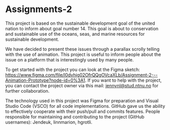 # Assignments-2
This project is based on the sustainable development goal of the united nation to inform about goal number 14. This goal is about to conservation and sustainable use of the oceans, seas, and marine resources for sustainable development.

We have decided to present these issues through a parallax scrolly telling with the use of animation.
This project is useful to inform people about the issue on a platform that is interestingly used by many people.

To get started with the project you can look at the Figma sketch: https://www.figma.com/file/l0dvhjg02OfrQQgOVcaXLb/Assignment-2---Animation-Prototype?node-id=0%3A1. If you want to help with the project, you can contact the project owner via this mail: jennynl@stud.ntnu.no for further collaboration.

The technology used in this project was Figma for preparation and Visual Studio Code (VSCO) for all code implementations. GitHub gave us the ability to effectively cooperate with their push/pull and commits features.
People responsible for maintaining and contributing to the project (GitHub usernames): Jendeuk, linnmarion, hgrotli.
